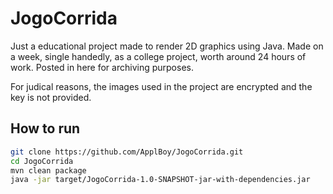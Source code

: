 # JogoCorrida

Just a educational project made to render 2D graphics using Java.
Made on a week, single handedly, as a college project, worth around 24 hours of work.
Posted in here for archiving purposes.

For judical reasons, the images used in the project are encrypted and the key is
not provided.

## How to run

```bash
git clone https://github.com/ApplBoy/JogoCorrida.git
cd JogoCorrida
mvn clean package
java -jar target/JogoCorrida-1.0-SNAPSHOT-jar-with-dependencies.jar
```
